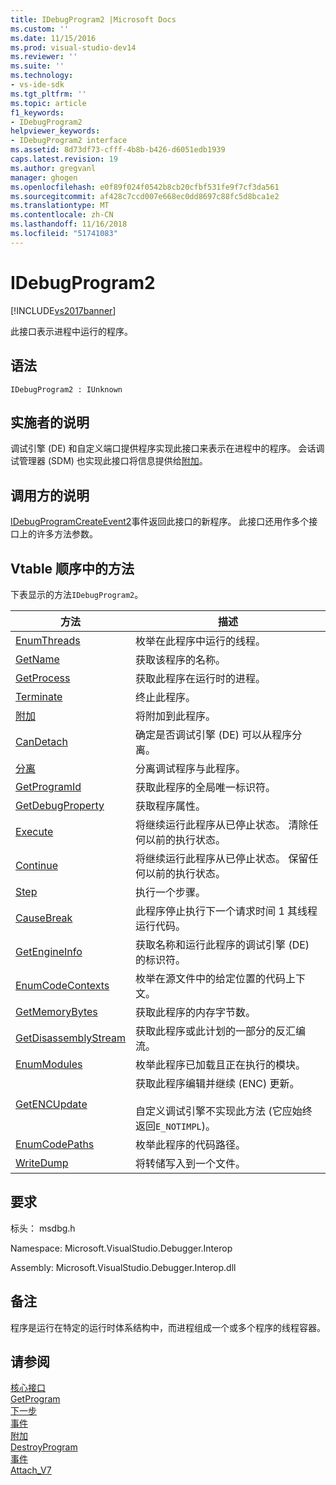 ```yaml
---
title: IDebugProgram2 |Microsoft Docs
ms.custom: ''
ms.date: 11/15/2016
ms.prod: visual-studio-dev14
ms.reviewer: ''
ms.suite: ''
ms.technology:
- vs-ide-sdk
ms.tgt_pltfrm: ''
ms.topic: article
f1_keywords:
- IDebugProgram2
helpviewer_keywords:
- IDebugProgram2 interface
ms.assetid: 8d73df73-cfff-4b8b-b426-d6051edb1939
caps.latest.revision: 19
ms.author: gregvanl
manager: ghogen
ms.openlocfilehash: e0f89f024f0542b8cb20cfbf531fe9f7cf3da561
ms.sourcegitcommit: af428c7ccd007e668ec0dd8697c88fc5d8bca1e2
ms.translationtype: MT
ms.contentlocale: zh-CN
ms.lasthandoff: 11/16/2018
ms.locfileid: "51741083"
---
```

# <a name="idebugprogram2"></a>IDebugProgram2
[!INCLUDE[vs2017banner](../../../includes/vs2017banner.md)]

此接口表示进程中运行的程序。  
  
## <a name="syntax"></a>语法  
  
```  
IDebugProgram2 : IUnknown  
```  
  
## <a name="notes-for-implementers"></a>实施者的说明  
 调试引擎 (DE) 和自定义端口提供程序实现此接口来表示在进程中的程序。 会话调试管理器 (SDM) 也实现此接口将信息提供给[附加](../../../extensibility/debugger/reference/idebugprogram2-attach.md)。  
  
## <a name="notes-for-callers"></a>调用方的说明  
 [IDebugProgramCreateEvent2](../../../extensibility/debugger/reference/idebugprogramcreateevent2.md)事件返回此接口的新程序。 此接口还用作多个接口上的许多方法参数。  
  
## <a name="methods-in-vtable-order"></a>Vtable 顺序中的方法  
 下表显示的方法`IDebugProgram2`。  
  
|方法|描述|  
|------------|-----------------|  
|[EnumThreads](../../../extensibility/debugger/reference/idebugprogram2-enumthreads.md)|枚举在此程序中运行的线程。|  
|[GetName](../../../extensibility/debugger/reference/idebugprogram2-getname.md)|获取该程序的名称。|  
|[GetProcess](../../../extensibility/debugger/reference/idebugprogram2-getprocess.md)|获取此程序在运行时的进程。|  
|[Terminate](../../../extensibility/debugger/reference/idebugprogram2-terminate.md)|终止此程序。|  
|[附加](../../../extensibility/debugger/reference/idebugprogram2-attach.md)|将附加到此程序。|  
|[CanDetach](../../../extensibility/debugger/reference/idebugprogram2-candetach.md)|确定是否调试引擎 (DE) 可以从程序分离。|  
|[分离](../../../extensibility/debugger/reference/idebugprogram2-detach.md)|分离调试程序与此程序。|  
|[GetProgramId](../../../extensibility/debugger/reference/idebugprogram2-getprogramid.md)|获取此程序的全局唯一标识符。|  
|[GetDebugProperty](../../../extensibility/debugger/reference/idebugprogram2-getdebugproperty.md)|获取程序属性。|  
|[Execute](../../../extensibility/debugger/reference/idebugprogram2-execute.md)|将继续运行此程序从已停止状态。 清除任何以前的执行状态。|  
|[Continue](../../../extensibility/debugger/reference/idebugprogram2-continue.md)|将继续运行此程序从已停止状态。 保留任何以前的执行状态。|  
|[Step](../../../extensibility/debugger/reference/idebugprogram2-step.md)|执行一个步骤。|  
|[CauseBreak](../../../extensibility/debugger/reference/idebugprogram2-causebreak.md)|此程序停止执行下一个请求时间 1 其线程运行代码。|  
|[GetEngineInfo](../../../extensibility/debugger/reference/idebugprogram2-getengineinfo.md)|获取名称和运行此程序的调试引擎 (DE) 的标识符。|  
|[EnumCodeContexts](../../../extensibility/debugger/reference/idebugprogram2-enumcodecontexts.md)|枚举在源文件中的给定位置的代码上下文。|  
|[GetMemoryBytes](../../../extensibility/debugger/reference/idebugprogram2-getmemorybytes.md)|获取此程序的内存字节数。|  
|[GetDisassemblyStream](../../../extensibility/debugger/reference/idebugprogram2-getdisassemblystream.md)|获取此程序或此计划的一部分的反汇编流。|  
|[EnumModules](../../../extensibility/debugger/reference/idebugprogram2-enummodules.md)|枚举此程序已加载且正在执行的模块。|  
|[GetENCUpdate](../../../extensibility/debugger/reference/idebugprogram2-getencupdate.md)|获取此程序编辑并继续 (ENC) 更新。<br /><br /> 自定义调试引擎不实现此方法 (它应始终返回`E_NOTIMPL`)。|  
|[EnumCodePaths](../../../extensibility/debugger/reference/idebugprogram2-enumcodepaths.md)|枚举此程序的代码路径。|  
|[WriteDump](../../../extensibility/debugger/reference/idebugprogram2-writedump.md)|将转储写入到一个文件。|  
  
## <a name="requirements"></a>要求  
 标头： msdbg.h  
  
 Namespace: Microsoft.VisualStudio.Debugger.Interop  
  
 Assembly: Microsoft.VisualStudio.Debugger.Interop.dll  
  
## <a name="remarks"></a>备注  
 程序是运行在特定的运行时体系结构中，而进程组成一个或多个程序的线程容器。  
  
## <a name="see-also"></a>请参阅  
 [核心接口](../../../extensibility/debugger/reference/core-interfaces.md)   
 [GetProgram](../../../extensibility/debugger/reference/idebugthread2-getprogram.md)   
 [下一步](../../../extensibility/debugger/reference/ienumdebugprograms2-next.md)   
 [事件](../../../extensibility/debugger/reference/idebugportevents2-event.md)   
 [附加](../../../extensibility/debugger/reference/idebugengine2-attach.md)   
 [DestroyProgram](../../../extensibility/debugger/reference/idebugengine2-destroyprogram.md)   
 [事件](../../../extensibility/debugger/reference/idebugeventcallback2-event.md)   
 [Attach_V7](../../../extensibility/debugger/reference/idebugprogramnode2-attach-v7.md)

